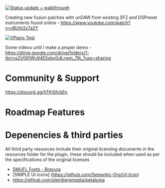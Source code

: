 [![Status update + walkthrough](https://img.youtube.com/vi/03D83qDnJc8/0.jpg)](https://www.youtube.com/watch?v=03D83qDnJc8)

Creating new fusion patches with unDAW from existing SFZ and DSPreset instruments found online - https://www.youtube.com/watch?v=yBUht2z7a2Y

[![VPiano Test](https://img.youtube.com/vi/NkY0bB5pHyE/0.jpg)](https://www.youtube.com/watch?v=NkY0bB5pHyE)


Some videos until I make a proper demo - https://drive.google.com/drive/folders/1-tbrrys2V091Wv94E5xbvGdLrwm_79i_?usp=sharing

# Community & Support

https://discord.gg/hTKjSfcbEn


# Roadmap Features

# Depenencies & third parties
All third party resources include their original licensing documents in the resources folder for the plugin, these should be included when used as per the specifications of the original licenses 
- [SMUFL Fonts - Bravura](https://github.com/steinbergmedia/bravura)
- [SIMPLE UI icons] (https://github.com/Semantic-Org/UI-Icon)
- https://github.com/steinbergmedia/petaluma


